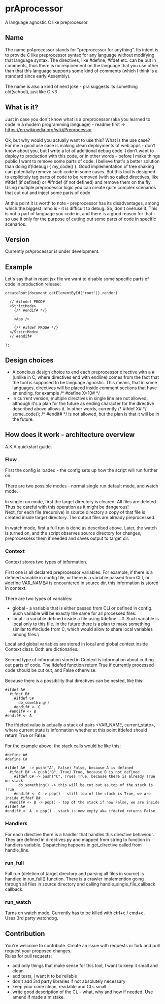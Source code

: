 # prAprocessor

A language agnostic C like preprocessor.

## Name

The name prAprocessor stands for "preprocessor for anything". Its intent is to provide C like preprocessor syntax for any language without modifying that language syntax. The directives, like #define, #ifdef etc. can be put in comments, thus there is no requirement on the language that you use other than that this language supports some kind of comments (which I think is a standard since early Assembly).\
\
The name is also a kind of nerd joke - pra suggests its something old(school), just like C <3

## What is it?
Just in case you don't know what is a preprocessor (aka you learned to code in a modern programming language) - readme first -> https://en.wikipedia.org/wiki/Preprocessor \
\
Ok, but why would you actually want to use this? What is the use case?\
For me a good use case is making clean deployments of web apps - don't know about you, but I write a lot of additional debug code. I don't want to deploy to production with this code, or in other words - before I make things public I want to remove some parts of code. I believe that's a better solution than doing if(!debug) { my_code() }. Good implementation of tree shaking can potentially remove such code in some cases. But this tool is designed to explicitely tag parts of code to be removed (with so called directives, like #ifdef (if defined) or #ifndef (if not defined) and remove them on the fly. Using multiple preprocessor logic you can create quite complex scenarios that cut out and inject some parts of code.\
\
At this point it is worth to note - preprocessor has its disadvantages, among which the biggest imho is - it is difficult to debug. So, don't overuse it. This is not a part of language you code in, and there is a good reason for that - so use it only for the purpose of cutting out some parts of code in specific scenarios.

## Version

Currently prAprocessor is under development.

## Example

Let's say that in react jsx file we want to disable some specific parts of code in production release:

```
createRoot(document.getElementById("root")).render(

  // #ifndef PROD#
  <StrictMode>
    {/* #endif# */}

    <App />

    {/* #ifdef PROD# */}
  </StrictMode>
  // #endif#

);
```

## Design choices

- A concious design choice to end each preprocessor directive with a # (unlike in C, where directives end with endline) comes from the fact that the tool is supposed to be language agnostic. This means, that in some languages, directives will be placed inside comment sections that have an ending, for example /\* #define X=10# \*/
- In current version, multiple directives in single line are not allowed, although it's a plan for the future as ending character for the directive described above allows it. In other words, currently /\* #ifdef X# \*/ some_code(); /\* #endif# \*/ is not allowed, but the plan is that it will be in the future.

## How does it work - architecture overview

A.K.A quickstart guide.

### Flow

First the config is loaded - the config sets up how the script will run further on.\
\
There are two possible modes - normal single run default mode, and watch mode.\
\
In single run mode, first the target directory is cleared. All files are deleted. Thus be careful with this operation as it might be dangerous!\
Next, for each file (recursive) in source directory a copy of that file is created inside target directory. The output files are already preprocessed.\
\
In watch mode, first a full run is done as described above. Later, the watch is turned on, and the script observes source directory for changes, preprocessess them if needed and saves output to target dir.

### Context

Context stores two types of information.\
\
First one is all declared preprocessor variables. For example, if there is a defined variable in config file, or there is a variable passed from CLI, or #define VAR_NAME# is encountered in source dir, this information is stored in context.\
\
There are two types of variables:

- global - a variable that is either passed from CLI or defined in config. Such variable will be exactly the same for all processed files.
- local - a variable defined inside a file using #define ...#. Such variable is local only to this file. In the future there is a plan to make something similar to #include from C, which would allow to share local variables among files.\

Local and global variables are stored in local and global context inside Context class. Both are dictionaries.\
\
Second type of information stored in Context is information about cutting out parts of code. The ifdefed function return True if currently processed code should be cut out, and False otherwise.\
\
Because there is a possibility that directives can be nested, like this:

```
#ifdef A#
  #ifdef B#
    #ifdef C#
      do_something()
    #endif# <- C
  #endif# <- B
#endif# <- A
```

The ifdefed value is actually a stack of pairs <VAR_NAME, current_state>, where current state is information whether at this point ifdefed should return True or False.\
\
For the example above, the stack calls would be like this:

```
#define A#
#define C#

#ifdef A#  -> push("A", False) False, because A is defined
  #ifdef B# -> push("B", True) True, because B is not defined
    #ifdef C# -> push("C", True) True, because there is already True on stack
      do_something() -> this will be cut out as top of the stack is True
    #endif# <- C -> pop() - still top of the stack is True, we are inside #ifdef B#
  #endif# <- B -> pop() - top of the stack if now False, we are inside #ifdef A#
#endif# <- A -> pop() - stack is now empty aka ifdefed returns False
```

### Handlers

For each directive there is a handler that handles this directive behaviour. They are defined in directives.py and mapped from string to function in handlers variable. Dispatching happens in get_directive called from handle_line.

### run_full

Full run (deletion of target directory and parsing all files in source) is handled in run_full() function. There is a crawler implemention going through all files in source directory and calling handle_single_file_callback callback.

### run_watch

Turns on watch mode. Currently has to be killed with ctrl+c / cmd+c.\
Uses 3rd party watchdog.

## Contribution

You're welcome to contribute. Create an issue with requests or fork and pull request your proposed changes.\
Rules for pull requests:

- add only things that make sense for this tool, I want to keep it small and clean
- add tests, I want it to be reliable
- don't add 3rd party libraries if not absolutely necessary
- keep your code clean, readable and CLs small
- write good description of the CL - what, why and how if needed. Use amend if made a mistake.
